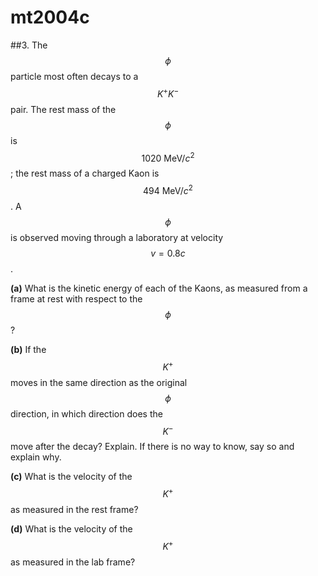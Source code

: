 # mt2004c

##3.
The $$\phi$$ particle most often decays to a $$K^+K^-$$ pair. The rest mass of the $$\phi$$ is $$1020\:\text{MeV}/c^2$$; the rest mass of a charged Kaon is $$494\:\text{MeV}/c^2$$. A $$\phi$$ is observed moving through a laboratory at velocity $$v=0.8c$$.

**(a)** What is the kinetic energy of each of the Kaons, as measured from a frame at rest with respect to the $$\phi$$?

**(b)** If the $$K^+$$ moves in the same direction as the original $$\phi$$ direction, in which direction does the $$K^-$$ move after the decay? Explain. If there is no way to know, say so and explain why.

**(c)** What is the velocity of the $$K^+$$ as measured in the rest frame?

**(d)** What is the velocity of the $$K^+$$ as measured in the lab frame?